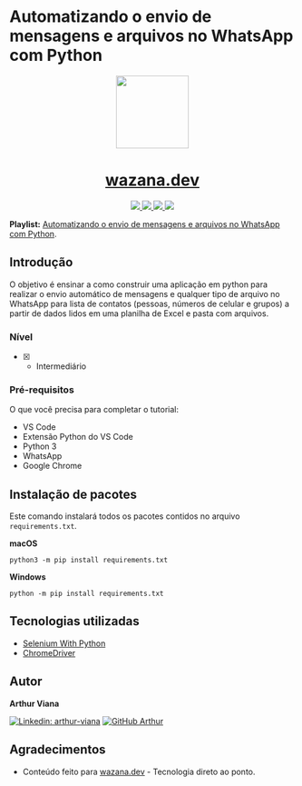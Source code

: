 # Automatizando o envio de mensagens e arquivos no WhatsApp com Python

<p align="center">
  <a href="https://wazana.dev">
    <img src="https://www.datocms-assets.com/41512/1642548236-logo.png" height="128">
    <h1 align="center">wazana.dev</h1>
  </a>
</p>

<p align="center">
  <a aria-label="Linkedin wazana.dev" href="https://www.linkedin.com/company/wazana-dev/">
    <img src="https://img.shields.io/badge/wazana--dev-333.svg?style=for-the-badge&logo=linkedin&labelColor=0A66C2">
  </a>
  
  <a aria-label="Instagram wazana.dev" href="https://www.instagram.com/wazana.dev/">
    <img src="https://img.shields.io/badge/@wazana%2Edev-333.svg?style=for-the-badge&logo=instagram&logoColor=white&labelColor=E4405F">
  </a>
  
  <a aria-label="YouTube wazana.dev" href="https://www.youtube.com/channel/UCVE9-HO_GzLtDK4IGKVSYXA">
    <img src="https://img.shields.io/badge/Wazana-333.svg?style=for-the-badge&logo=youtube&logoColor=white&labelColor=FF0000">
  </a>
  
  <a aria-label="Discord wazana.dev" href="https://discord.gg/MF6F4t8eQw">
    <img src="https://img.shields.io/badge/wazana%2Edev-333.svg?style=for-the-badge&logo=discord&logoColor=white&labelColor=5865F2">
  </a>
</p>

**Playlist:** [Automatizando o envio de mensagens e arquivos no WhatsApp com Python](https://www.wazana.dev/playlist/automatizando-o-envio-de-mensagens-e-arquivos-no-whatsapp-com-python).

## Introdução

O objetivo é ensinar a como construir uma aplicação em python para realizar o envio automático de mensagens e qualquer tipo de arquivo no WhatsApp para lista de contatos (pessoas, números de celular e grupos) a partir de dados lidos em uma planilha de Excel e pasta com arquivos.

### Nível
- [x] - Intermediário

### Pré-requisitos

O que você precisa para completar o tutorial:

- VS Code
- Extensão Python do VS Code
- Python 3
- WhatsApp
- Google Chrome

## Instalação de pacotes

Este comando instalará todos os pacotes contidos no arquivo `requirements.txt`.

**macOS**

```
python3 -m pip install requirements.txt
```

**Windows**

```
python -m pip install requirements.txt
```

## Tecnologias utilizadas

- [Selenium With Python](https://selenium-python.readthedocs.io)
- [ChromeDriver](https://chromedriver.chromium.org)

## Autor

**Arthur Viana**

[![Linkedin: arthur-viana](https://img.shields.io/badge/-Arthur%20Viana-blue?style=flat-square&logo=Linkedin&logoColor=white&link=https://www.linkedin.com/in/arthur-viana/)](https://www.linkedin.com/in/arthur-viana/)
[![GitHub Arthur](https://img.shields.io/github/followers/VianaArthur?label=follow&style=social)](https://github.com/VianaArthur)

## Agradecimentos

- Conteúdo feito para [wazana.dev](https://www.wazana.dev/) - Tecnologia direto ao ponto.

